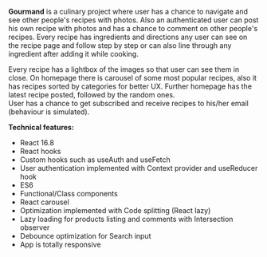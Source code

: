 
**Gourmand** is a culinary project where user has a chance to navigate and see other people's recipes with photos. 
Also an authenticated user can post his own recipe with photos and has a chance to comment on other people's recipes.
Every recipe has ingredients and directions any user can see on the recipe page and follow step by step or can also line through any ingredient after adding it while cooking.  

Every recipe has a lightbox of the images so that user can see them in close.
On homepage there is carousel of some most popular recipes, also it has recipes sorted by categories for better UX. Further homepage has the latest recipe posted, followed by the random ones.    
User has a chance to get subscribed and receive recipes to his/her email (behaviour is simulated).  

**Technical features:**

* React 16.8
* React hooks
* Custom hooks such as useAuth and useFetch
* User authentication implemented with Context provider and useReducer hook
* ES6
* Functional/Class components
* React carousel
* Optimization implemented with Code splitting (React lazy)
* Lazy loading for products listing and comments with Intersection observer
* Debounce optimization for Search input
* App is totally responsive


